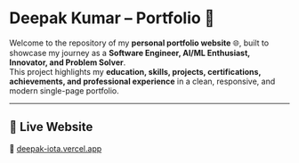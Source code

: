 # Deepak Kumar – Portfolio 🚀

Welcome to the repository of my **personal portfolio website** 🌐, built to showcase my journey as a **Software Engineer, AI/ML Enthusiast, Innovator, and Problem Solver**.  
This project highlights my **education, skills, projects, certifications, achievements, and professional experience** in a clean, responsive, and modern single-page portfolio.

---

## 📌 Live Website
🔗 [deepak-iota.vercel.app]([https://deepak-iota.vercel.app/](https://deepak-fawn.vercel.app/))



